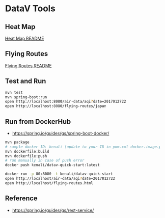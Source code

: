 
# DataV Tools


## Heat Map

[Heat Map README](./README-heat-map.md)


## Flying Routes

[Flying Routes README](./README-flying-routes.md)


## Test and Run

```bash
mvn test
mvn spring-boot:run
open http://localhost:8080/air-data/aqi?date=2017012722
open http://localhost:8080/flying-routes/japan
```

## Run from DockerHub

* https://spring.io/guides/gs/spring-boot-docker/

```bash
mvn package
# sample docker ID: kenali (update to your ID in pom.xml docker.image.prefix)
mvn dockerfile:build
mvn dockerfile:push
# run manually in case of push error
docker push kenali/datav-quick-start:latest
```

```bash
docker run -p 80:8080 -t kenali/datav-quick-start
open http://localhost/air-data/aqi?date=2017012722
open http://localhost/flying-routes.html
```

## Reference

* https://spring.io/guides/gs/rest-service/
